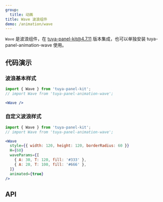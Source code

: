 ```yaml
---
group:
  title: 动画
title: Wave 波浪组件
demo: /animation/wave
---
```


<Desc>

`Wave` 是波浪组件，在 tuya-panel-kit@4.7.11 版本集成，也可以单独安装 tuya-panel-animation-wave 使用。

</Desc>

## 代码演示

### 波浪基本样式

```jsx
import { Wave } from 'tuya-panel-kit';
// import Wave from 'tuya-panel-animation-wave';

<Wave />
```

### 自定义波浪样式

```jsx
import { Wave } from 'tuya-panel-kit';
// import Wave from 'tuya-panel-animation-wave';

<Wave
  style={{ width: 120, height: 120, borderRadius: 60 }}
  H={60}
  waveParams={[
    { A: 30, T: 120, fill: '#333' },
    { A: 20, T: 100, fill: '#666' },
  ]}
  animated={true}
/>
```

## API 

<API src="../../../node_modules/tuya-panel-animation-wave/lib/index.d.ts" exports='["Wave"]'>